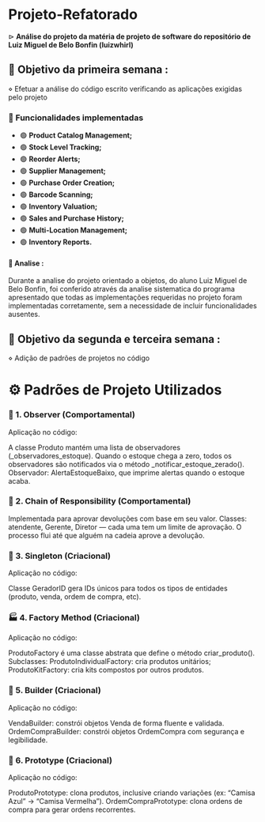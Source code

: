 # Projeto-Refatorado

$\triangleright$ **Análise do projeto da matéria de projeto de software do repositório de Luiz Miguel de Belo Bonfin (luizwhirl)**

## 📆 Objetivo da primeira semana :
$\diamond$ Efetuar a análise do código escrito verificando as aplicações exigidas pelo projeto 

### 📌 Funcionalidades implementadas

- 🟢 **Product Catalog Management;**
- 🟢 **Stock Level Tracking;**
- 🟢 **Reorder Alerts;**
- 🟢 **Supplier Management;**
- 🟢 **Purchase Order Creation;**
- 🟢 **Barcode Scanning;**
- 🟢 **Inventory Valuation;**
- 🟢 **Sales and Purchase History;**
- 🟢 **Multi-Location Management;**
- 🟢 **Inventory Reports.**

#### 📑 Analise : 

  Durante a analise do projeto orientado a objetos, do aluno Luiz Miguel de Belo Bonfin, foi conferido através da analise sistematica do programa apresentado que todas as implementações requeridas no projeto foram implementadas corretamente, sem a necessidade de incluir funcionalidades ausentes. 

## 📆 Objetivo da segunda e terceira semana :

$\diamond$ Adição de padrões de projetos no código 

# ⚙️ Padrões de Projeto Utilizados
### 🧩 1. Observer (Comportamental)

Aplicação no código:

A classe Produto mantém uma lista de observadores (_observadores_estoque).
Quando o estoque chega a zero, todos os observadores são notificados via o método _notificar_estoque_zerado().
Observador: AlertaEstoqueBaixo, que imprime alertas quando o estoque acaba.

### 🔗 2. Chain of Responsibility (Comportamental)

Implementada para aprovar devoluções com base em seu valor.
Classes: atendente, Gerente, Diretor — cada uma tem um limite de aprovação.
O processo flui até que alguém na cadeia aprove a devolução.

### 🧱 3. Singleton (Criacional)

Aplicação no código:

Classe GeradorID gera IDs únicos para todos os tipos de entidades (produto, venda, ordem de compra, etc).

### 🏭 4. Factory Method (Criacional)

Aplicação no código:

ProdutoFactory é uma classe abstrata que define o método criar_produto().
Subclasses:
ProdutoIndividualFactory: cria produtos unitários;
ProdutoKitFactory: cria kits compostos por outros produtos.

### 🧰 5. Builder (Criacional)

Aplicação no código:

VendaBuilder: constrói objetos Venda de forma fluente e validada.
OrdemCompraBuilder: constrói objetos OrdemCompra com segurança e legibilidade.

### 🧬 6. Prototype (Criacional)

Aplicação no código:

ProdutoPrototype: clona produtos, inclusive criando variações (ex: “Camisa Azul” → “Camisa Vermelha”).
OrdemCompraPrototype: clona ordens de compra para gerar ordens recorrentes.



